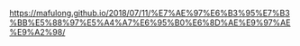 https://mafulong.github.io/2018/07/11/%E7%AE%97%E6%B3%95%E7%B3%BB%E5%88%97%E5%A4%A7%E6%95%B0%E6%8D%AE%E9%97%AE%E9%A2%98/

